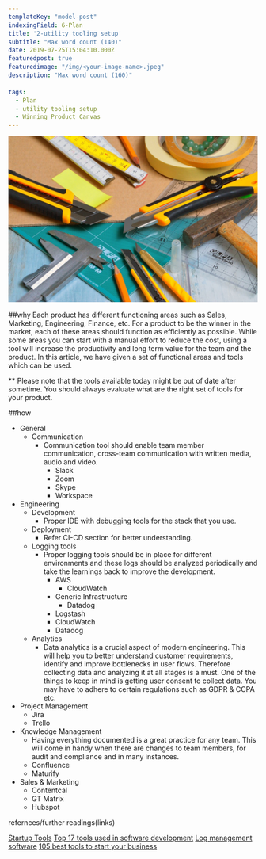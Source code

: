 ```yaml
---
templateKey: "model-post"
indexingField: 6-Plan
title: '2-utility tooling setup'
subtitle: "Max word count (140)"
date: 2019-07-25T15:04:10.000Z
featuredpost: true
featuredimage: "/img/<your-image-name>.jpeg"
description: "Max word count (160)"

tags:
  - Plan
  - utility tooling setup
  - Winning Product Canvas
---
```


![utility tooling](/img/utility-tooling.jpg)


##why
Each product has different functioning areas such as Sales, Marketing, Engineering, Finance, etc. For a product to be the winner in the market, each of these areas should function as efficiently as possible. While some areas you can start with a manual effort to reduce the cost, using a tool will increase the productivity and long term value for the team and the product. 
In this article, we have given a set of functional areas and tools which can be used. 

** Please note that the tools available today might be out of date after sometime. You should always evaluate what are the right set of tools for your product.

##how

- General
  - Communication
    - Communication tool should enable team member communication, cross-team communication with written media, audio and video.
      - Slack
      - Zoom
      - Skype
      - Workspace
- Engineering
  - Development
    - Proper IDE with debugging tools for the stack that you use.
  - Deployment
    - Refer CI-CD section for better understanding.
  - Logging tools
    - Proper logging tools should be in place for different environments and these logs should be analyzed periodically and take the learnings back to improve the development. 
      - AWS
        - CloudWatch
      - Generic Infrastructure
        - Datadog
      - Logstash
      - CloudWatch
      - Datadog
  - Analytics
    - Data analytics is a crucial aspect of modern engineering. This will help you to better understand customer requirements, identify and improve bottlenecks in user flows. Therefore collecting data and analyzing it at all stages is a must. One of the things to keep in mind is getting user consent to collect data. You may have to adhere to certain regulations such as GDPR & CCPA etc.
- Project Management
  - Jira
  - Trello
- Knowledge Management
  - Having everything documented is a great practice for any team. This will come in handy when there are changes to team members, for audit and compliance and in many instances. 
  - Confluence
  - Maturify
- Sales & Marketing
  - Contentcal
  - GT Matrix
  - Hubspot


refernces/further readings(links)

[Startup Tools](https://www.cloudways.com/blog/best-startup-tools/)
[Top 17 tools used in software development](https://dzone.com/articles/top-17-tools-used-in-software-development)
[Log management software](https://www.softwaretestinghelp.com/log-management-software/)
[105 best tools to start your business](https://medium.com/the-mission/the-105-best-tools-to-start-your-business-in-2018-1675a457b4de)
